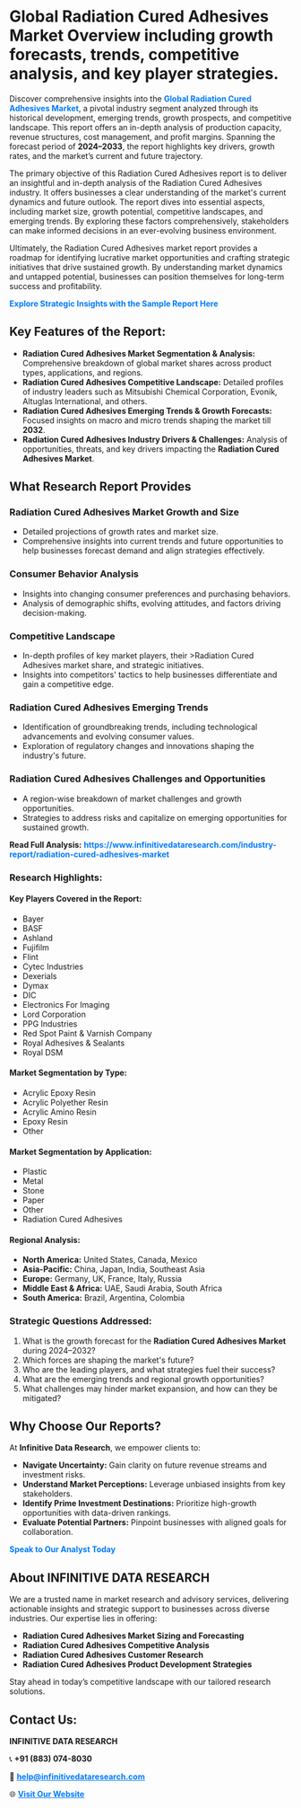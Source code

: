 <h1>Global Radiation Cured Adhesives Market Overview including growth forecasts, trends, competitive analysis, and key player strategies.</h1>
<p>
Discover comprehensive insights into the 
<a href="https://www.infinitivedataresearch.com/industry-report/radiation-cured-adhesives-market" rel="dofollow" style="color: #007BFF; text-decoration: none;"><strong>Global Radiation Cured Adhesives Market</strong></a>, a pivotal industry segment analyzed through its historical development, emerging trends, growth prospects, and competitive landscape. This report offers an in-depth analysis of production capacity, revenue structures, cost management, and profit margins. Spanning the forecast period of <strong>2024–2033</strong>, the report highlights key drivers, growth rates, and the market’s current and future trajectory.
</p>
<p>
The primary objective of this Radiation Cured Adhesives report is to deliver an insightful and in-depth analysis of the Radiation Cured Adhesives industry. It offers businesses a clear understanding of the market's current dynamics and future outlook. The report dives into essential aspects, including market size, growth potential, competitive landscapes, and emerging trends. By exploring these factors comprehensively, stakeholders can make informed decisions in an ever-evolving business environment.
</p>
<p>
Ultimately, the Radiation Cured Adhesives market report provides a roadmap for identifying lucrative market opportunities and crafting strategic initiatives that drive sustained growth. By understanding market dynamics and untapped potential, businesses can position themselves for long-term success and profitability.
</p>
<p>
<a href="https://www.infinitivedataresearch.com/request-sample/reportId=107759" style="color: #007BFF; text-decoration: none;"><strong>Explore Strategic Insights with the Sample Report Here</strong></a>
</p>

<h2>Key Features of the Report:</h2>
<ul>
<li><strong>Radiation Cured Adhesives Market Segmentation & Analysis:</strong> Comprehensive breakdown of global market shares across product types, applications, and regions.</li>
<li><strong>Radiation Cured Adhesives Competitive Landscape:</strong> Detailed profiles of industry leaders such as Mitsubishi Chemical Corporation, Evonik, Altuglas International, and others.</li>
<li><strong>Radiation Cured Adhesives Emerging Trends & Growth Forecasts:</strong> Focused insights on macro and micro trends shaping the market till <strong>2032</strong>.</li>
<li><strong>Radiation Cured Adhesives Industry Drivers & Challenges:</strong> Analysis of opportunities, threats, and key drivers impacting the <strong>Radiation Cured Adhesives Market</strong>.</li>
</ul>

<h2>What Research Report Provides</h2>
<h3>Radiation Cured Adhesives Market Growth and Size</h3>
<ul>
<li>Detailed projections of growth rates and market size.</li>
<li>Comprehensive insights into current trends and future opportunities to help businesses forecast demand and align strategies effectively.</li>
</ul>

<h3>Consumer Behavior Analysis</h3>
<ul>
<li>Insights into changing consumer preferences and purchasing behaviors.</li>
<li>Analysis of demographic shifts, evolving attitudes, and factors driving decision-making.</li>
</ul>

<h3>Competitive Landscape</h3>
<ul>
<li>In-depth profiles of key market players, their >Radiation Cured Adhesives market share, and strategic initiatives.</li>
<li>Insights into competitors' tactics to help businesses differentiate and gain a competitive edge.</li>
</ul>

<h3>Radiation Cured Adhesives Emerging Trends</h3>
<ul>
<li>Identification of groundbreaking trends, including technological advancements and evolving consumer values.</li>
<li>Exploration of regulatory changes and innovations shaping the industry's future.</li>
</ul>

<h3>Radiation Cured Adhesives Challenges and Opportunities</h3>
<ul>
<li>A region-wise breakdown of market challenges and growth opportunities.</li>
<li>Strategies to address risks and capitalize on emerging opportunities for sustained growth.</li>
</ul>
<p><strong>Read Full Analysis:</strong> <a href="https://www.infinitivedataresearch.com/industry-report/radiation-cured-adhesives-market" rel="dofollow" style="color: #007BFF; text-decoration: none;"><strong>https://www.infinitivedataresearch.com/industry-report/radiation-cured-adhesives-market</strong></a></p>
<h3>Research Highlights:</h3>
<h4>Key Players Covered in the Report:</h4>
<ul><li>Bayer</li><li>BASF</li><li>Ashland</li><li>Fujifilm</li><li>Flint</li><li>Cytec Industries</li><li>Dexerials</li><li>Dymax</li><li>DIC</li><li>Electronics For Imaging</li><li>Lord Corporation</li><li>PPG Industries</li><li>Red Spot Paint &amp; Varnish Company</li><li>Royal Adhesives &amp; Sealants</li><li>Royal DSM</li></ul>
<h4>Market Segmentation by Type:</h4>
<ul><li>Acrylic Epoxy Resin</li><li>Acrylic Polyether Resin</li><li>Acrylic Amino Resin</li><li>Epoxy Resin</li><li>Other</li></ul>
<h4>Market Segmentation by Application:</h4>
<ul><li>Plastic</li><li>Metal</li><li>Stone</li><li>Paper</li><li>Other</li><li>Radiation Cured Adhesives</li></ul>

<h4>Regional Analysis:</h4>
<ul>
<li><strong>North America:</strong> United States, Canada, Mexico</li>
<li><strong>Asia-Pacific:</strong> China, Japan, India, Southeast Asia</li>
<li><strong>Europe:</strong> Germany, UK, France, Italy, Russia</li>
<li><strong>Middle East & Africa:</strong> UAE, Saudi Arabia, South Africa</li>
<li><strong>South America:</strong> Brazil, Argentina, Colombia</li>
</ul>

<h3>Strategic Questions Addressed:</h3>
<ol>
<li>What is the growth forecast for the <strong>Radiation Cured Adhesives Market</strong> during 2024–2032?</li>
<li>Which forces are shaping the market's future?</li>
<li>Who are the leading players, and what strategies fuel their success?</li>
<li>What are the emerging trends and regional growth opportunities?</li>
<li>What challenges may hinder market expansion, and how can they be mitigated?</li>
</ol>

<h2>Why Choose Our Reports?</h2>
<p>At <strong>Infinitive Data Research</strong>, we empower clients to:</p>
<ul>
<li><strong>Navigate Uncertainty:</strong> Gain clarity on future revenue streams and investment risks.</li>
<li><strong>Understand Market Perceptions:</strong> Leverage unbiased insights from key stakeholders.</li>
<li><strong>Identify Prime Investment Destinations:</strong> Prioritize high-growth opportunities with data-driven rankings.</li>
<li><strong>Evaluate Potential Partners:</strong> Pinpoint businesses with aligned goals for collaboration.</li>
</ul>
<p><a href="https://www.infinitivedataresearch.com/industry-report/radiation-cured-adhesives-market" rel="dofollow" style="color: #007BFF; text-decoration: none;"><strong>Speak to Our Analyst Today</strong></a></p>

<h2>About INFINITIVE DATA RESEARCH</h2>
<p>We are a trusted name in market research and advisory services, delivering actionable insights and strategic support to businesses across diverse industries. Our expertise lies in offering:</p>
<ul>
<li><strong>Radiation Cured Adhesives Market Sizing and Forecasting</strong></li>
<li><strong>Radiation Cured Adhesives Competitive Analysis</strong></li>
<li><strong>Radiation Cured Adhesives Customer Research</strong></li>
<li><strong>Radiation Cured Adhesives Product Development Strategies</strong></li>
</ul>
<p>Stay ahead in today’s competitive landscape with our tailored research solutions.</p>

<h2>Contact Us:</h2>
<p><strong>INFINITIVE DATA RESEARCH</strong></p>
<p>📞 <strong>+91 (883) 074-8030</strong></p>
<p>📧 <strong><a href="mailto:help@infinitivedataresearch.com" style="color: #007BFF;">help@infinitivedataresearch.com</a></strong></p>
<p>🌐 <strong><a href="https://www.infinitivedataresearch.com" rel="dofollow" style="color: #007BFF;">Visit Our Website</a></strong></p>